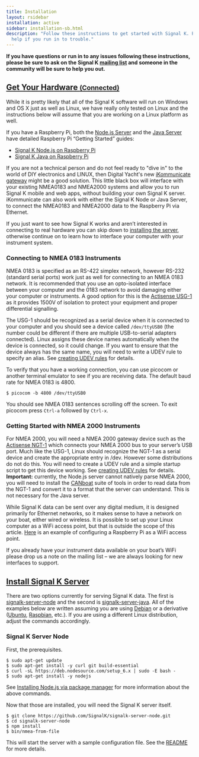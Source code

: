```yaml
---
title: Installation
layout: rsidebar
installation: active
sidebar: installation-sb.html
description: "Follow these instructions to get started with Signal K. Please don’t hesitate to ask the community for
  help if you run in to trouble."
---
```


**If you have questions or run in to any issues following these instructions, please be sure to ask on the Signal K
[mailing list](mailto:signalk@googlegroups.com) and someone in the community will be sure to help you out.**

## [Get Your Hardware <small>(Connected)</small>](#) <a id="hardware"></a>
While it is pretty likely that all of the Signal K software will run on Windows and OS X just as well as Linux, we have
really only tested on Linux and the instructions below will assume that you are working on a Linux platform as well.

If you have a Raspberry Pi, both the [Node.js Server](https://github.com/signalk/signalk-server-node) and the [Java
Server](https://github.com/signalk/signalk-server-java) have detailed Raspberry Pi “Getting Started” guides:

- [Signal K Node.js on Raspberry
  Pi](https://github.com/signalk/signalk-server-node/blob/master/raspberry_pi_installation.md)
- [Signal K Java on Raspberry Pi](https://github.com/signalk/specification/wiki/Raspberry-Pi-Installation-(Java-Server))

If you are not a technical person and do not feel ready to "dive in" to the world of DIY electronics and LINUX, then Digital Yacht's new [iKommunicate gateway](http://ikommunicate.com) might be a good solution. This little black box will interface with your existing NMEA0183 and NMEA2000 systems and allow you to run Signal K mobile and web apps, without building your own Signal K server. iKommunicate can also work with either the Signal K Node or Java Server, to connect the NMEA0183 and NMEA2000 data to the Raspberry Pi via Ethernet.

If you just want to see how Signal K works and aren’t interested in connecting to real hardware you can skip down to
[installing the server](#server), otherwise continue on to learn how to interface your computer with your instrument
system.

### Connecting to NMEA 0183 Instruments
NMEA 0183 is specified as an RS-422 simplex network, however RS-232 (standard serial ports) work just as well for
connecting to an NMEA 0183 network. It is recommended that you use an opto-isolated interface between your computer and
the 0183 network to avoid damaging either your computer or instruments. A good option for this is the [Actisense
USG-1](http://actisense.com/products/nmea-0183/usg-1/usg-1) as it provides 1500V of isolation to protect your equipment
and proper differential signalling.

The USG-1 should be recognized as a serial device when it is connected to your computer and you should see a device
called `/dev/ttyUSB0` (the number could be different if there are multiple USB-to-serial adapters connected). Linux
assigns these device names automatically when the device is connected, so it could change. If you want to ensure that
the device always has the same name, you will need to write a UDEV rule to specify an alias. See [creating UDEV
rules](udev.html) for details.

To verify that you have a working connection, you can use picocom or another terminal emulator to see if you are
receiving data. The default baud rate for NMEA 0183 is 4800.

```
$ picocom -b 4800 /dev/ttyUSB0
```

You should see NMEA 0183 sentences scrolling off the screen. To exit picocom press `Ctrl-a` followed by `Ctrl-x`.

### Getting Started with NMEA 2000 Instruments
For NMEA 2000, you will need a NMEA 2000 gateway device such as the [Actisense
NGT-1](http://actisense.com/products/nmea-2000/ngt-1/ngt-1) which connects your NMEA 2000 bus to your server’s USB port.
Much like the USG-1, Linux should recognize the NGT-1 as a serial device and create the appropriate entry in /dev.
However some distributions do not do this. You will need to create a UDEV rule and a simple startup script to get this
device working. See [creating UDEV rules](udev.html) for details. **Important:** currently, the Node.js server cannot
natively parse NMEA 2000, you will need to install the [CANboat](https://github.com/canboat/canboat) suite of tools in
order to read data from the NGT-1 and convert it to a format that the server can understand. This is not necessary for
the Java server.

While Signal K data can be sent over any digital medium, it is designed primarily for Ethernet networks, so it makes
sense to have a network on your boat, either wired or wireless. It is possible to set up your Linux computer as a WiFi
access point, but that is outside the scope of this article.
[Here](http://xmodulo.com/raspberry-pi-wifi-access-point.html) is an example of configuring a Raspberry Pi as a WiFi
access point.

If you already have your instrument data available on your boat’s WiFi please drop us a note on the mailing list –
we are always looking for new interfaces to support.

## [Install Signal K Server](#) <a id="server"></a>
There are two options currently for serving Signal K data. The first is
[signalk-server-node](https://github.com/SignalK/signalk-server-node) and the second is
[signalk-server-java](https://github.com/SignalK/signalk-server-java). All of the examples below are written assuming
you are using [Debian](https://debian.org) or a derivative ([Ubuntu](http://ubuntu.com),
[Raspbian](http://raspbian.org), etc.). If you are using a different Linux distribution, adjust the commands
accordingly.

### Signal K Server Node
First, the prerequisites.

```
$ sudo apt-get update
$ sudo apt-get install -y curl git build-essential
$ curl -sL https://deb.nodesource.com/setup_6.x | sudo -E bash -
$ sudo apt-get install -y nodejs
```

See [Installing Node.js via package manager](https://nodejs.org/en/download/package-manager/) for more information about
the above commands.

Now that those are installed, you will need the Signal K server itself.

```
$ git clone https://github.com/SignalK/signalk-server-node.git
$ cd signalk-server-node
$ npm install
$ bin/nmea-from-file
```

This will start the server with a sample configuration file. See the
[README](https://github.com/SignalK/signalk-server-node) for more details.
